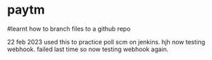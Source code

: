 # paytm
#learnt how to branch files to a github repo

22 feb 2023
used this to practice poll scm on jenkins.
hjh
now testing webhook.
failed last time so now testing webhook again.
